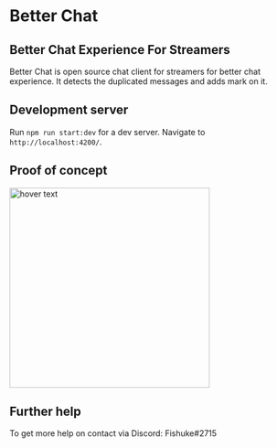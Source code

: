 # Better Chat
## Better Chat Experience For Streamers

Better Chat is open source chat client for streamers for better chat experience. It detects the duplicated messages and adds mark on it.

## Development server

Run `npm run start:dev` for a dev server. Navigate to `http://localhost:4200/`.

## Proof of concept

<img src="https://github.com/fishuke/better-chat/blob/master/src/assets/img/POC.PNG?raw=true" width="350" title="hover text">

## Further help

To get more help on contact via Discord: Fishuke#2715
